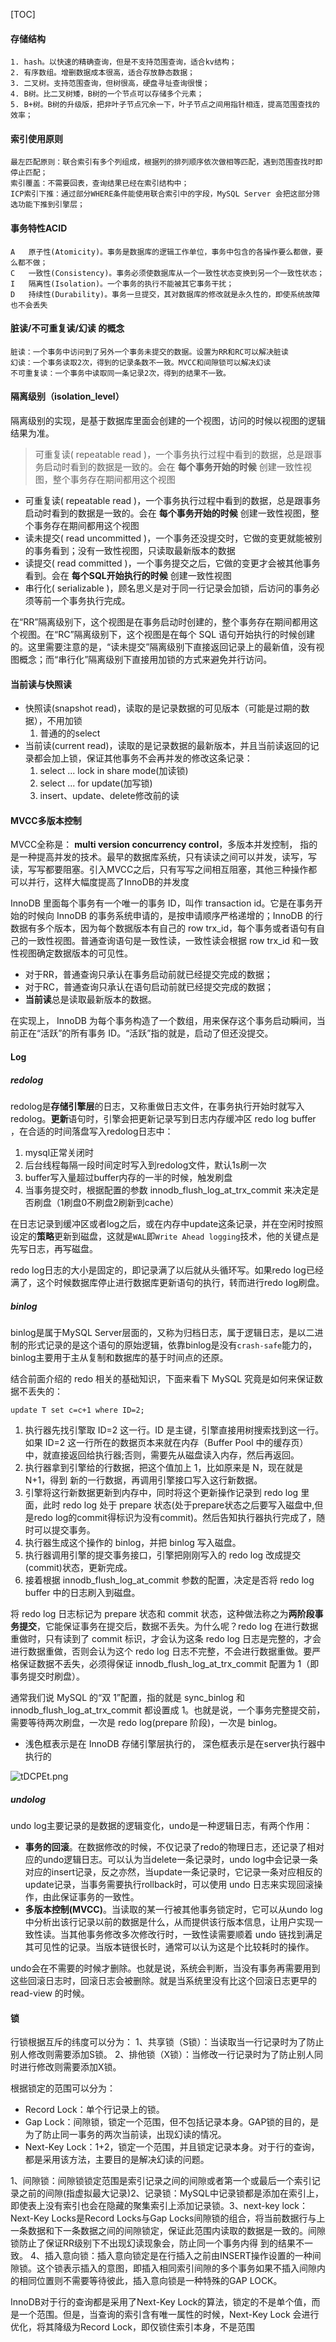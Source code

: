 [TOC]



#### 存储结构

```
1. hash。以快速的精确查询，但是不支持范围查询，适合kv结构；
2. 有序数组。增删数据成本很高，适合存放静态数据；
3. 二叉树。支持范围查询，但树很高，硬盘寻址查询很慢；
4. B树。比二叉树矮，B树的一个节点可以存储多个元素；
5. B+树。B树的升级版，把非叶子节点冗余一下，叶子节点之间用指针相连，提高范围查找的效率；
```

#### 索引使用原则

```
最左匹配原则：联合索引有多个列组成，根据列的排列顺序依次做相等匹配，遇到范围查找时即停止匹配；
索引覆盖：不需要回表，查询结果已经在索引结构中；
ICP索引下推：通过部分WHERE条件能使用联合索引中的字段，MySQL Server 会把这部分筛选功能下推到引擎层；
```

#### 事务特性ACID

```
A	原子性(Atomicity)。事务是数据库的逻辑工作单位，事务中包含的各操作要么都做，要么都不做；
C	一致性(Consistency)。事务必须使数据库从一个一致性状态变换到另一个一致性状态；
I	隔离性(Isolation)。一个事务的执行不能被其它事务干扰；
D	持续性(Durability)。事务一旦提交，其对数据库的修改就是永久性的，即使系统故障也不会丢失
```

#### 脏读/不可重复读/幻读 的概念

```
脏读：一个事务中访问到了另外一个事务未提交的数据。设置为RR和RC可以解决脏读
幻读：一个事务读取2次，得到的记录条数不一致。MVCC和间隙锁可以解决幻读
不可重复读：一个事务中读取同一条记录2次，得到的结果不一致。
```

#### 隔离级别（isolation_level）

隔离级别的实现，是基于数据库里面会创建的一个视图，访问的时候以视图的逻辑结果为准。

>可重复读( repeatable read )，一个事务执行过程中看到的数据，总是跟事务启动时看到的数据是一致的。会在 **每个事务开始的时候** 创建一致性视图，整个事务存在期间都用这个视图

- 可重复读( repeatable read )，一个事务执行过程中看到的数据，总是跟事务启动时看到的数据是一致的。会在 **每个事务开始的时候** 创建一致性视图，整个事务存在期间都用这个视图
- 读未提交( read uncommitted )，一个事务还没提交时，它做的变更就能被别的事务看到；没有一致性视图，只读取最新版本的数据
- 读提交( read committed )，一个事务提交之后，它做的变更才会被其他事务看到。会在 **每个SQL开始执行的时候** 创建一致性视图
- 串行化( serializable )，顾名思义是对于同一行记录会加锁，后访问的事务必须等前一个事务执行完成。

在“RR”隔离级别下，这个视图是在事务启动时创建的，整个事务存在期间都用这个视图。在“RC”隔离级别下，这个视图是在每个 SQL 语句开始执行的时候创建的。这里需要注意的是，“读未提交”隔离级别下直接返回记录上的最新值，没有视图概念；而“串行化”隔离级别下直接用加锁的方式来避免并行访问。

#### 当前读与快照读

- 快照读(snapshot read)，读取的是记录数据的可见版本（可能是过期的数据），不用加锁
  1. 普通的的select
- 当前读(current read)，读取的是记录数据的最新版本，并且当前读返回的记录都会加上锁，保证其他事务不会再并发的修改这条记录：
  1. select ... lock in share mode(加读锁)
  2. select ... for update(加写锁)
  3. insert、update、delete修改前的读

#### MVCC多版本控制

MVCC全称是： **multi version concurrency control**，多版本并发控制， 指的是一种提高并发的技术。最早的数据库系统，只有读读之间可以并发，读写，写读，写写都要阻塞。引入MVCC之后，只有写写之间相互阻塞，其他三种操作都可以并行，这样大幅度提高了InnoDB的并发度

InnoDB 里面每个事务有一个唯一的事务 ID，叫作 transaction id。它是在事务开始的时候向 InnoDB 的事务系统申请的，是按申请顺序严格递增的；InnoDB 的行数据有多个版本，因为每个数据版本有自己的 row trx_id，每个事务或者语句有自己的一致性视图。普通查询语句是一致性读，一致性读会根据 row trx_id 和一致性视图确定数据版本的可见性。

- 对于RR，普通查询只承认在事务启动前就已经提交完成的数据；
- 对于RC，普通查询只承认在语句启动前就已经提交完成的数据； 
- **当前读**总是读取最新版本的数据。

在实现上， InnoDB 为每个事务构造了一个数组，用来保存这个事务启动瞬间，当前正在“活跃”的所有事务 ID。“活跃”指的就是，启动了但还没提交。

#### Log

##### redolog

redolog是**存储引擎层**的日志，又称重做日志文件，在事务执行开始时就写入redolog。**更新**语句时，引擎会把更新记录写到日志内存缓冲区 redo log buffer ，在合适的时间落盘写入redolog日志中：

1. mysql正常关闭时
2. 后台线程每隔一段时间定时写入到redolog文件，默认1s刷一次
3. buffer写入量超过buffer内存的一半的时候，触发刷盘
4. 当事务提交时，根据配置的参数 innodb_flush_log_at_trx_commit 来决定是否刷盘（1刷盘0不刷盘2刷新到cache）

在日志记录到缓冲区或者log之后，或在内存中update这条记录，并在空闲时按照设定的**策略**更新到磁盘，这就是`WAL`即`Write Ahead logging`技术，他的关键点是先写日志，再写磁盘。

redo log日志的大小是固定的，即记录满了以后就从头循环写。如果redo log已经满了，这个时候数据库停止进行数据库更新语句的执行，转而进行redo log刷盘。

##### binlog

binlog是属于MySQL Server层面的，又称为归档日志，属于逻辑日志，是以二进制的形式记录的是这个语句的原始逻辑，依靠binlog是没有`crash-safe`能力的，binlog主要用于主从复制和数据库的基于时间点的还原。

结合前面介绍的 redo 相关的基础知识，下面来看下 MySQL 究竟是如何来保证数据不丢失的：

```
update T set c=c+1 where ID=2;
```

1. 执行器先找引擎取 ID=2 这一行。ID 是主键，引擎直接用树搜索找到这一行。如果 ID=2 这一行所在的数据页本来就在内存（Buffer Pool 中的缓存页）中，就直接返回给执行器;否则，需要先从磁盘读入内存，然后再返回。
2. 执行器拿到引擎给的行数据，把这个值加上 1，比如原来是 N，现在就是 N+1，得到 新的一行数据，再调用引擎接口写入这行新数据。
3. 引擎将这行新数据更新到内存中，同时将这个更新操作记录到 redo log 里面，此时 redo log 处于 prepare 状态(处于prepare状态之后要写入磁盘中,但是redo log的commit得标识为没有commit)。然后告知执行器执行完成了，随时可以提交事务。
4. 执行器生成这个操作的 binlog，并把 binlog 写入磁盘。
5. 执行器调用引擎的提交事务接口，引擎把刚刚写入的 redo log 改成提交(commit)状态，更新完成。
6. 接着根据 innodb_flush_log_at_commit 参数的配置，决定是否将 redo log buffer 中的日志刷入到磁盘。

将 redo log 日志标记为 prepare 状态和 commit 状态，这种做法称之为**两阶段事务提交**，它能保证事务在提交后，数据不丢失。为什么呢？redo log 在进行数据重做时，只有读到了 commit 标识，才会认为这条 redo log 日志是完整的，才会进行数据重做，否则会认为这个 redo log 日志不完整，不会进行数据重做。要严格保证数据不丢失，必须得保证 innodb_flush_log_at_trx_commit 配置为 1（即事务提交时刷盘）。

通常我们说 MySQL 的“双 1”配置，指的就是 sync_binlog 和 innodb_flush_log_at_trx_commit 都设置成 1。也就是说，一个事务完整提交前，需要等待两次刷盘，一次是 redo log(prepare 阶段)，一次是 binlog。

- 浅色框表示是在 InnoDB 存储引擎层执行的， 深色框表示是在server执行器中执行的

![tDCPEt.png](https://s1.ax1x.com/2020/06/04/tDCPEt.md.png)

##### undolog

undo log主要记录的是数据的逻辑变化，undo是一种逻辑日志，有两个作用：

- **事务的回滚**。在数据修改的时候，不仅记录了redo的物理日志，还记录了相对应的undo逻辑日志。可以认为当delete一条记录时，undo log中会记录一条对应的insert记录，反之亦然，当update一条记录时，它记录一条对应相反的update记录，当事务需要执行rollback时，可以使用 undo 日志来实现回滚操作，由此保证事务的一致性。
- **多版本控制(MVCC)**。当读取的某一行被其他事务锁定时，它可以从undo log中分析出该行记录以前的数据是什么，从而提供该行版本信息，让用户实现一致性读。当其他事务修改多次修改行时，一致性读需要顺着 undo 链找到满足其可见性的记录。当版本链很长时，通常可以认为这是个比较耗时的操作。

undo会在不需要的时候才删除。也就是说，系统会判断，当没有事务再需要用到这些回滚日志时，回滚日志会被删除。就是当系统里没有比这个回滚日志更早的 read-view 的时候。

#### 锁

行锁根据互斥的纬度可以分为：
    1、共享锁（S锁）：当读取当一行记录时为了防止别人修改则需要添加S锁。
    2、排他锁（X锁）：当修改一行记录时为了防止别人同时进行修改则需要添加X锁。

根据锁定的范围可以分为：

- Record Lock：单个行记录上的锁。
- Gap Lock：间隙锁，锁定一个范围，但不包括记录本身。GAP锁的目的，是为了防止同一事务的两次当前读，出现幻读的情况。
- Next-Key Lock：1+2，锁定一个范围，并且锁定记录本身。对于行的查询，都是采用该方法，主要目的是解决幻读的问题。

​    1、间隙锁：间隙锁锁定范围是索引记录之间的间隙或者第一个或最后一个索引记录之前的间隙(指虚拟最大记录)
​    2、记录锁：MySQL中记录锁都是添加在索引上，即使表上没有索引也会在隐藏的聚集索引上添加记录锁。
​    3、next-key lock：Next-Key Locks是Record Locks与Gap Locks间隙锁的组合，将当前数据行与上一条数据和下一条数据之间的间隙锁定，保证此范围内读取的数据是一致的。间隙锁防止了保证RR级别下不出现幻读现象会，防止同一个事务内得 到的结果不一致。
​    4、插入意向锁：插入意向锁定是在行插入之前由INSERT操作设置的一种间隙锁。这个锁表示插入的意图，即插入相同索引间隙的多个事务如果不插入间隙内的相同位置则不需要等待彼此，插入意向锁是一种特殊的GAP LOCK。

InnoDB对于行的查询都是采用了Next-Key Lock的算法，锁定的不是单个值，而是一个范围。但是，当查询的索引含有唯一属性的时候，Next-Key Lock 会进行优化，将其降级为Record Lock，即仅锁住索引本身，不是范围

